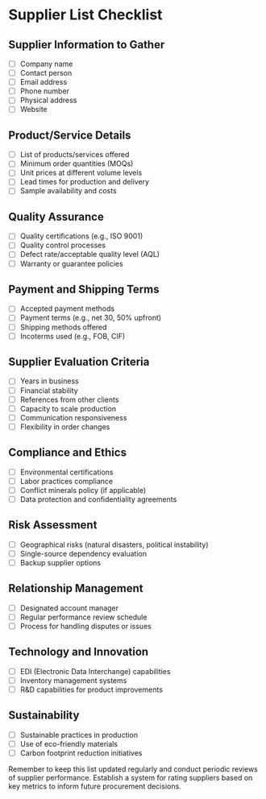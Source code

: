 # Supplier List Checklist

## Supplier Information to Gather
- [ ] Company name
- [ ] Contact person
- [ ] Email address
- [ ] Phone number
- [ ] Physical address
- [ ] Website

## Product/Service Details
- [ ] List of products/services offered
- [ ] Minimum order quantities (MOQs)
- [ ] Unit prices at different volume levels
- [ ] Lead times for production and delivery
- [ ] Sample availability and costs

## Quality Assurance
- [ ] Quality certifications (e.g., ISO 9001)
- [ ] Quality control processes
- [ ] Defect rate/acceptable quality level (AQL)
- [ ] Warranty or guarantee policies

## Payment and Shipping Terms
- [ ] Accepted payment methods
- [ ] Payment terms (e.g., net 30, 50% upfront)
- [ ] Shipping methods offered
- [ ] Incoterms used (e.g., FOB, CIF)

## Supplier Evaluation Criteria
- [ ] Years in business
- [ ] Financial stability
- [ ] References from other clients
- [ ] Capacity to scale production
- [ ] Communication responsiveness
- [ ] Flexibility in order changes

## Compliance and Ethics
- [ ] Environmental certifications
- [ ] Labor practices compliance
- [ ] Conflict minerals policy (if applicable)
- [ ] Data protection and confidentiality agreements

## Risk Assessment
- [ ] Geographical risks (natural disasters, political instability)
- [ ] Single-source dependency evaluation
- [ ] Backup supplier options

## Relationship Management
- [ ] Designated account manager
- [ ] Regular performance review schedule
- [ ] Process for handling disputes or issues

## Technology and Innovation
- [ ] EDI (Electronic Data Interchange) capabilities
- [ ] Inventory management systems
- [ ] R&D capabilities for product improvements

## Sustainability
- [ ] Sustainable practices in production
- [ ] Use of eco-friendly materials
- [ ] Carbon footprint reduction initiatives

Remember to keep this list updated regularly and conduct periodic reviews of supplier performance. Establish a system for rating suppliers based on key metrics to inform future procurement decisions.
